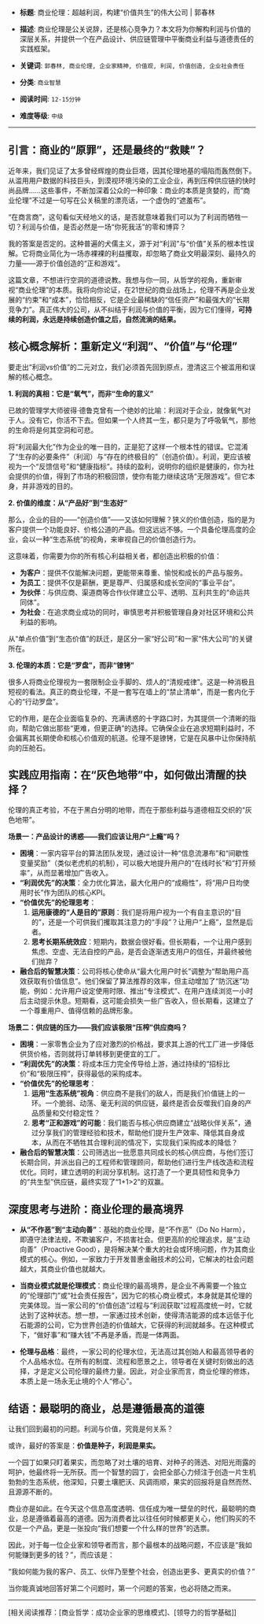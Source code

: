 - **标题**: 商业伦理：超越利润，构建“价值共生”的伟大公司 | 郭春林
- **描述**: 商业伦理是公关说辞，还是核心竞争力？本文将为你解构利润与价值的深层关系，并提供一个在产品设计、供应链管理中平衡商业利益与道德责任的实践框架。
- **关键词**: `郭春林, 商业伦理, 企业家精神, 价值观, 利润, 价值创造, 企业社会责任`

- **分类**: `商业智慧`
- **阅读时间**: `12-15分钟`
- **难度等级**: `中级`

---

## 引言：商业的“原罪”，还是最终的“救赎”？

近年来，我们见证了太多曾经辉煌的商业巨塔，因其伦理地基的塌陷而轰然倒下。从滥用用户数据的科技巨头，到漠视环境污染的工业企业，再到压榨供应链的快时尚品牌……这些事件，不断加深着公众的一种印象：商业的本质是贪婪的，而“商业伦理”不过是一句写在公关稿里的漂亮话，一个虚伪的“遮羞布”。

“在商言商”，这句看似天经地义的话，是否就意味着我们可以为了利润而牺牲一切？利润与价值，是否必然是一场“你死我活”的零和博弈？

我的答案是否定的。这种普遍的犬儒主义，源于对“利润”与“价值”关系的根本性误解。它将商业简化为一场赤裸裸的利益攫取，却忽略了商业文明最深刻、最持久的力量——源于价值创造的“正和游戏”。

这篇文章，不想进行空洞的道德说教。我想与你一同，从哲学的视角，重新审视“商业伦理”的本质。我将向你论证，在21世纪的商业战场上，伦理不再是企业发展的“约束”和“成本”，恰恰相反，它是企业最稀缺的“信任资产”和最强大的“长期竞争力”。真正伟大的公司，从不纠结于利润与价值的平衡，因为它们懂得，**可持续的利润，永远是持续创造价值之后，自然流淌的结果。**

## 核心概念解析：重新定义“利润”、“价值”与“伦理”

要走出“利润vs价值”的二元对立，我们必须首先回到原点，澄清这三个被滥用和误解的核心概念。

**1. 利润的真相：它是“氧气”，而非“生命的意义”**

已故的管理学大师彼得·德鲁克曾有一个绝妙的比喻：利润对于企业，就像氧气对于人。没有它，你活不下去。但如果一个人终其一生，都只是为了呼吸氧气，那他的生命将是何其空洞和可悲。

将“利润最大化”作为企业的唯一目的，正是犯了这样一个根本性的错误。它混淆了“生存的必要条件”（利润）与“存在的终极目的”（创造价值）。利润，更应该被视为一个“反馈信号”和“健康指标”。持续的盈利，说明你的组织是健康的，你为社会提供的价值，得到了市场的积极回馈，使你有能力继续这场“无限游戏”。但它本身，并非游戏的目的。

**2. 价值的维度：从“产品好”到“生态好”**

那么，企业的目的——“创造价值”——又该如何理解？狭义的价值创造，指的是为客户提供一个功能良好、价格公道的产品。但这远远不够。一个具备伦理高度的企业，会以一种“生态系统”的视角，来审视自己的价值创造行为。

这意味着，你需要为你的所有核心利益相关者，都创造出积极的价值：
*   **为客户**：提供不仅能解决问题，更能带来尊重、愉悦和成长的产品与服务。
*   **为员工**：提供不仅是薪酬，更是尊严、归属感和成长空间的“事业平台”。
*   **为伙伴**：与供应商、渠道商等合作伙伴建立公平、透明、互利共生的“命运共同体”。
*   **为社会**：在追求商业成功的同时，审慎思考并积极管理自身对社区环境和公共利益的影响。

从“单点价值”到“生态价值”的跃迁，是区分一家“好公司”和一家“伟大公司”的关键所在。

**3. 伦理的本质：它是“罗盘”，而非“镣铐”**

很多人将商业伦理视为一套限制企业手脚的、烦人的“清规戒律”。这是一种消极且短视的看法。真正的商业伦理，不是一套写在墙上的“禁止清单”，而是一套内化于心的“行动罗盘”。

它的作用，是在企业面临复杂的、充满诱惑的十字路口时，为其提供一个清晰的指向，帮助它做出那些“更难，但更正确”的选择。它确保企业在追求短期利益时，不会偏离其长期使命和核心价值观的航道。伦理不是镣铐，它是在风暴中让你保持航向的压舱石。

## 实践应用指南：在“灰色地带”中，如何做出清醒的抉择？

伦理的真正考验，不在于黑白分明的地带，而在于那些利益与道德相互交织的“灰色地带”。

**场景一：产品设计的诱惑——我们应该让用户“上瘾”吗？**

*   **困境**：一家内容平台的算法团队发现，通过设计一种“信息流瀑布”和“间歇性变量奖励”（类似老虎机的机制），可以极大地提升用户的“在线时长”和“打开频率”，从而显著增加广告收入。
*   **“利润优先”的决策**：全力优化算法，最大化用户的“成瘾性”，将“用户日均使用时长”作为团队的核心KPI。
*   **“价值优先”的伦理思考**：
    1.  **运用康德的“人是目的”原则**：我们是将用户视为一个有自主意识的“目的”，还是一个可供我们攫取其注意力的“手段”？让用户“上瘾”，显然是后者。
    2.  **思考长期系统效应**：短期内，数据会很好看。但长期看，一个让用户感到焦虑、空虚、无法自控的产品，是否会逐渐透支用户的信任，并最终被他们抛弃？
*   **融合后的智慧决策**：公司将核心使命从“最大化用户时长”调整为“帮助用户高效获取有价值信息”。他们保留了算法推荐的效率，但主动增加了“防沉迷”功能，例如：允许用户设定使用时限、推出“专注模式”、在用户连续浏览一小时后主动提示休息。短期看，这可能会损失一些广告收入，但长期看，这建立了一个尊重用户、值得信赖的品牌形象。

**场景二：供应链的压力——我们应该极限“压榨”供应商吗？**

*   **困境**：一家零售企业为了应对激烈的价格战，要求其上游的代工厂进一步降低供货价格，否则就将订单转移到更便宜的工厂。
*   **“利润优先”的决策**：将成本压力完全传导给上游，通过持续的“招标比价”和“极限压榨”，获得最低的采购成本。
*   **“价值优先”的伦理思考**：
    1.  **运用“生态系统”视角**：供应商不是我们的敌人，而是我们价值链上的一环。一个脆弱、动荡、毫无利润的供应链，最终是否会反噬我们自身的产品质量和交付稳定性？
    2.  **思考“正和游戏”的可能**：我们能否与核心供应商建立“战略伙伴关系”，通过分享我们的管理经验和技术，帮助他们提升生产效率、降低其自身成本，从而在不牺牲其合理利润的情况下，实现我们采购成本的降低？
*   **融合后的智慧决策**：公司筛选出一批愿意共同成长的核心供应商，与他们签订长期合同，并派出自己的工程师和管理顾问，帮助他们进行生产线改造和流程优化。同时，建立透明的利润分享机制。这打造了一个更具韧性和竞争力的“共生型”供应链，最终实现了“1+1>2”的双赢。

## 深度思考与进阶：商业伦理的最高境界

*   **从“不作恶”到“主动向善”**：基础的商业伦理，是“不作恶”（Do No Harm），即遵守法律法规，不欺骗客户，不损害社会。但更高阶的伦理追求，是“主动向善”（Proactive Good），是将解决某个重大的社会或环境问题，作为其商业模式的核心。例如，一家致力于开发普惠金融技术的公司，它解决的社会问题越大，其商业价值也就越大。

*   **当商业模式就是伦理模式**：商业伦理的最高境界，是企业不再需要一个独立的“伦理部门”或“社会责任报告”，因为它的核心商业模式，本身就是其伦理的完美体现。当一家公司的“价值创造”过程与“利润获取”过程高度统一时，它就达到了这种状态。想一想，一家通过技术创新，使得清洁能源的成本远低于化石能源的公司，它为世界创造的价值越大，它获得的利润就越多。在这种模式下，“做好事”和“赚大钱”不再是矛盾，而是一体两面。

*   **伦理与品格**：最终，一家公司的伦理水位，无法高过其创始人和最高领导者的个人品格水位。在所有的制度、流程和愿景之上，领导者在关键时刻做出的选择，才是定义公司伦理的最终力量。因此，对企业家而言，商业伦理的修炼，本质上是一场永无止境的个人“修心”。

## 结语：最聪明的商业，总是遵循最高的道德

让我们回到最初的问题。利润与价值，究竟是何关系？

或许，最好的答案是：**价值是种子，利润是果实。**

一个园丁如果只盯着果实，而忽略了对土壤的培育、对种子的筛选、对阳光雨露的呵护，他最终将一无所获。而一个智慧的园丁，会把全部心力倾注于创造一片生机勃勃的生态系统，他深知，只要土壤肥沃、风调雨顺，果实的回报将是自然而然、且源源不断的。

商业亦是如此。在今天这个信息高度透明、信任成为唯一壁垒的时代，最聪明的商业，总是遵循着最高的道德。因为消费者比以往任何时候都更关心，他们购买的不仅是一个产品，更是一张投向“我们想要一个什么样的世界”的选票。

因此，对于每一位企业家和领导者而言，那个最根本的战略问题，不应该是“我如何能赚到更多的钱？”，而应该是：

“我如何能为我的客户、员工、伙伴乃至整个社会，创造出更多、更真实的价值？”

当你能真诚地回答好第二个问题时，第一个问题的答案，也必将随之而来。

---
[相关阅读推荐：[商业哲学：成功企业家的思维模式]、[领导力的哲学基础]]
